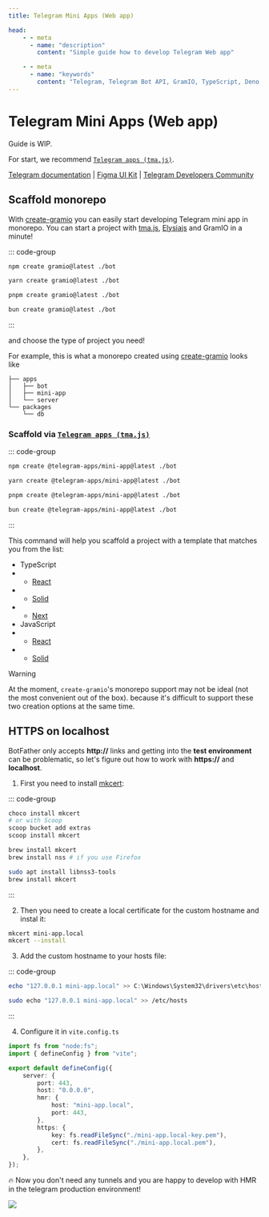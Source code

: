 ```yaml
---
title: Telegram Mini Apps (Web app)

head:
    - - meta
      - name: "description"
        content: "Simple guide how to develop Telegram Web app"

    - - meta
      - name: "keywords"
        content: "Telegram, Telegram Bot API, GramIO, TypeScript, Deno, Bun, Node.JS, Nodejs, api, twa, web app, mini app, mkcert"
---
```


# Telegram Mini Apps (Web app)

Guide is WIP.

For start, we recommend [`Telegram apps (tma.js)`](https://docs.telegram-mini-apps.com/).

[Telegram documentation](https://core.telegram.org/bots/webapps) | [Figma UI Kit](https://www.figma.com/file/AwAi6qE11mQllHa1sOROYp/Telegram-Mini-Apps-Library?type=design&node-id=26%3A1081&mode=design&t=Sck9CgzgyKz3iIFt-1) | [Telegram Developers Community](https://t.me/devs)

## Scaffold monorepo

With [create-gramio](https://github.com/gramiojs/create-gramio) you can easily start developing Telegram mini app in monorepo. You can start a project with [tma.js](https://docs.telegram-mini-apps.com/), [Elysiajs](https://elysiajs.com/) and GramIO in a minute!

::: code-group

```bash [npm]
npm create gramio@latest ./bot
```

```bash [yarn]
yarn create gramio@latest ./bot
```

```bash [pnpm]
pnpm create gramio@latest ./bot
```

```bash [bun]
bun create gramio@latest ./bot
```

:::

and choose the type of project you need!

For example, this is what a monorepo created using [create-gramio](https://github.com/gramiojs/create-gramio) looks like

```tree
├── apps
│   ├── bot
│   ├── mini-app
│   └── server
└── packages
    └── db
```

### Scaffold via [`Telegram apps (tma.js)`](https://docs.telegram-mini-apps.com/)

::: code-group

```bash [npm]
npm create @telegram-apps/mini-app@latest ./bot
```

```bash [yarn]
yarn create @telegram-apps/mini-app@latest ./bot
```

```bash [pnpm]
pnpm create @telegram-apps/mini-app@latest ./bot
```

```bash [bun]
bun create @telegram-apps/mini-app@latest ./bot
```

:::

This command will help you scaffold a project with a template that matches you from the list:

-   TypeScript
-   -   [React](https://github.com/Telegram-Mini-Apps/reactjs-template)
-   -   [Solid](https://github.com/Telegram-Mini-Apps/solidjs-template)
-   -   [Next](https://github.com/Telegram-Mini-Apps/nextjs-template)
-   JavaScript
-   -   [React](https://github.com/Telegram-Mini-Apps/reactjs-js-template)
-   -   [Solid](https://github.com/Telegram-Mini-Apps/solidjs-js-template)

> [!WARNING]
> At the moment, `create-gramio`'s monorepo support may not be ideal (not the most convenient out of the box). because it's difficult to support these two creation options at the same time.

## HTTPS on localhost

BotFather only accepts **http://** links and getting into the **test environment** can be problematic, so let's figure out how to work with **https://** and **localhost**.

1. First you need to install [mkcert](https://github.com/FiloSottile/mkcert):

::: code-group

```bash [Windows]
choco install mkcert
# or with Scoop
scoop bucket add extras
scoop install mkcert
```

```bash [macOS]
brew install mkcert
brew install nss # if you use Firefox
```

```bash [Linux]
sudo apt install libnss3-tools
brew install mkcert
```

:::

2. Then you need to create a local certificate for the custom hostname and instal it:

```bash
mkcert mini-app.local
mkcert --install
```

3. Add the custom hostname to your hosts file:

::: code-group

```powershell [Windows (Open terminal as an administrator)]
echo "127.0.0.1 mini-app.local" >> C:\Windows\System32\drivers\etc\hosts
```

```bash [macOS | Linux]
sudo echo "127.0.0.1 mini-app.local" >> /etc/hosts
```

:::

4. Configure it in `vite.config.ts`

```ts
import fs from "node:fs";
import { defineConfig } from "vite";

export default defineConfig({
    server: {
        port: 443,
        host: "0.0.0.0",
        hmr: {
            host: "mini-app.local",
            port: 443,
        },
        https: {
            key: fs.readFileSync("./mini-app.local-key.pem"),
            cert: fs.readFileSync("./mini-app.local.pem"),
        },
    },
});
```

🔥 Now you don't need any tunnels and you are happy to develop with HMR in the telegram production environment!

![](/tma-https-on-localhost.png)
